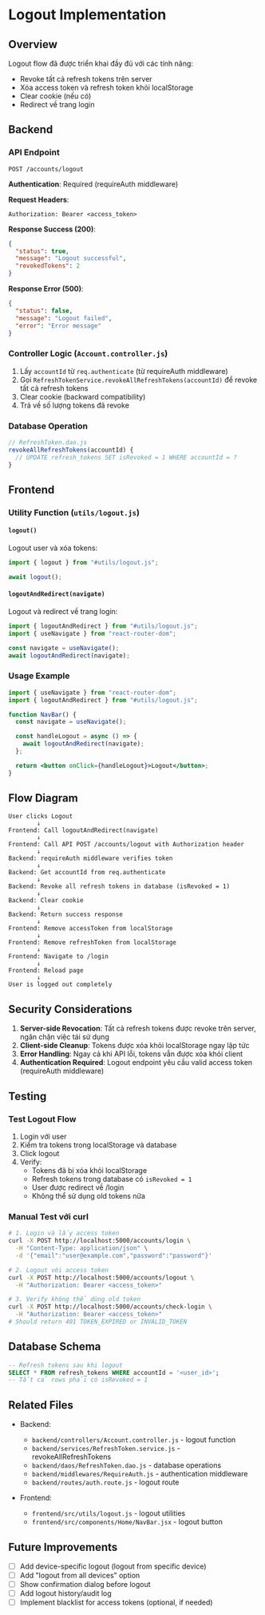 # Logout Implementation

## Overview

Logout flow đã được triển khai đầy đủ với các tính năng:

- Revoke tất cả refresh tokens trên server
- Xóa access token và refresh token khỏi localStorage
- Clear cookie (nếu có)
- Redirect về trang login

## Backend

### API Endpoint

```
POST /accounts/logout
```

**Authentication**: Required (requireAuth middleware)

**Request Headers**:

```
Authorization: Bearer <access_token>
```

**Response Success (200)**:

```json
{
  "status": true,
  "message": "Logout successful",
  "revokedTokens": 2
}
```

**Response Error (500)**:

```json
{
  "status": false,
  "message": "Logout failed",
  "error": "Error message"
}
```

### Controller Logic (`Account.controller.js`)

1. Lấy `accountId` từ `req.authenticate` (từ requireAuth middleware)
2. Gọi `RefreshTokenService.revokeAllRefreshTokens(accountId)` để revoke tất cả refresh tokens
3. Clear cookie (backward compatibility)
4. Trả về số lượng tokens đã revoke

### Database Operation

```javascript
// RefreshToken.dao.js
revokeAllRefreshTokens(accountId) {
  // UPDATE refresh_tokens SET isRevoked = 1 WHERE accountId = ?
}
```

## Frontend

### Utility Function (`utils/logout.js`)

#### `logout()`

Logout user và xóa tokens:

```javascript
import { logout } from "#utils/logout.js";

await logout();
```

#### `logoutAndRedirect(navigate)`

Logout và redirect về trang login:

```javascript
import { logoutAndRedirect } from "#utils/logout.js";
import { useNavigate } from "react-router-dom";

const navigate = useNavigate();
await logoutAndRedirect(navigate);
```

### Usage Example

```jsx
import { useNavigate } from "react-router-dom";
import { logoutAndRedirect } from "#utils/logout.js";

function NavBar() {
  const navigate = useNavigate();

  const handleLogout = async () => {
    await logoutAndRedirect(navigate);
  };

  return <button onClick={handleLogout}>Logout</button>;
}
```

## Flow Diagram

```
User clicks Logout
        ↓
Frontend: Call logoutAndRedirect(navigate)
        ↓
Frontend: Call API POST /accounts/logout with Authorization header
        ↓
Backend: requireAuth middleware verifies token
        ↓
Backend: Get accountId from req.authenticate
        ↓
Backend: Revoke all refresh tokens in database (isRevoked = 1)
        ↓
Backend: Clear cookie
        ↓
Backend: Return success response
        ↓
Frontend: Remove accessToken from localStorage
        ↓
Frontend: Remove refreshToken from localStorage
        ↓
Frontend: Navigate to /login
        ↓
Frontend: Reload page
        ↓
User is logged out completely
```

## Security Considerations

1. **Server-side Revocation**: Tất cả refresh tokens được revoke trên server, ngăn chặn việc tái sử dụng
2. **Client-side Cleanup**: Tokens được xóa khỏi localStorage ngay lập tức
3. **Error Handling**: Ngay cả khi API lỗi, tokens vẫn được xóa khỏi client
4. **Authentication Required**: Logout endpoint yêu cầu valid access token (requireAuth middleware)

## Testing

### Test Logout Flow

1. Login với user
2. Kiểm tra tokens trong localStorage và database
3. Click logout
4. Verify:
   - Tokens đã bị xóa khỏi localStorage
   - Refresh tokens trong database có `isRevoked = 1`
   - User được redirect về /login
   - Không thể sử dụng old tokens nữa

### Manual Test với curl

```bash
# 1. Login và lấy access token
curl -X POST http://localhost:5000/accounts/login \
  -H "Content-Type: application/json" \
  -d '{"email":"user@example.com","password":"password"}'

# 2. Logout với access token
curl -X POST http://localhost:5000/accounts/logout \
  -H "Authorization: Bearer <access_token>"

# 3. Verify không thể dùng old token
curl -X POST http://localhost:5000/accounts/check-login \
  -H "Authorization: Bearer <access_token>"
# Should return 401 TOKEN_EXPIRED or INVALID_TOKEN
```

## Database Schema

```sql
-- Refresh tokens sau khi logout
SELECT * FROM refresh_tokens WHERE accountId = '<user_id>';
-- Tất cả rows phải có isRevoked = 1
```

## Related Files

- Backend:

  - `backend/controllers/Account.controller.js` - logout function
  - `backend/services/RefreshToken.service.js` - revokeAllRefreshTokens
  - `backend/daos/RefreshToken.dao.js` - database operations
  - `backend/middlewares/RequireAuth.js` - authentication middleware
  - `backend/routes/auth.route.js` - logout route

- Frontend:
  - `frontend/src/utils/logout.js` - logout utilities
  - `frontend/src/components/Home/NavBar.jsx` - logout button

## Future Improvements

- [ ] Add device-specific logout (logout from specific device)
- [ ] Add "logout from all devices" option
- [ ] Show confirmation dialog before logout
- [ ] Add logout history/audit log
- [ ] Implement blacklist for access tokens (optional, if needed)
